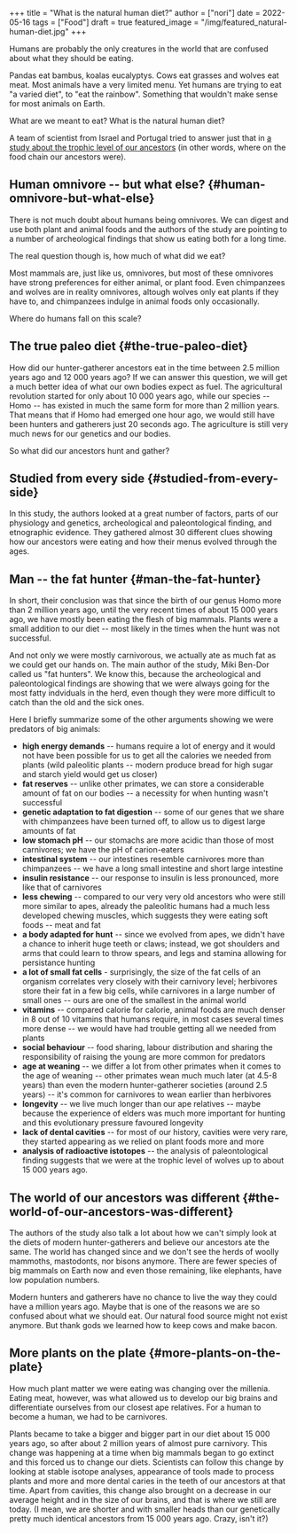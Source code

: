 +++
title = "What is the natural human diet?"
author = ["nori"]
date = 2022-05-16
tags = ["Food"]
draft = true
featured_image = "/img/featured_natural-human-diet.jpg"
+++

Humans are probably the only creatures in the world that are confused about what they should be eating.

Pandas eat bambus, koalas eucalyptys. Cows eat grasses and wolves eat meat. Most animals have a very limited menu. Yet humans are trying to eat "a varied diet", to "eat the rainbow". Something that wouldn't make sense for most animals on Earth.

What are we meant to eat? What is the natural human diet?

A team of scientist from Israel and Portugal tried to answer just that in [a study about the trophic level of our ancestors](https://onlinelibrary.wiley.com/doi/epdf/10.1002/ajpa.24247) (in other words, where on the food chain our ancestors were).


## Human omnivore -- but what else? {#human-omnivore-but-what-else}

There is not much doubt about humans being omnivores. We can digest and use both plant and animal foods and the authors of the study are pointing to a number of archeological findings that show us eating both for a long time.

The real question though is, how much of what did we eat?

Most mammals are, just like us, omnivores, but most of these omnivores have strong preferences for either animal, or plant food. Even chimpanzees and wolves are in reality omnivores, altough wolves only eat plants if they have to, and chimpanzees indulge in animal foods only occasionally.

Where do humans fall on this scale?


## The true paleo diet {#the-true-paleo-diet}

How did our hunter-gatherer ancestors eat in the time between 2.5 million years ago and 12 000 years ago? If we can answer this question, we will get a much better idea of what our own bodies expect as fuel. The agricultural revolution started for only about 10 000 years ago, while our species -- Homo -- has existed in much the same form for more than 2 million years. That means that if Homo had emerged one hour ago, we would still have been hunters and gatherers just 20 seconds ago. The agriculture is still very much news for our genetics and our bodies.

So what did our ancestors hunt and gather?


## Studied from every side {#studied-from-every-side}

In this study, the authors looked at a great number of factors, parts of our physiology and genetics, archeological and paleontological finding, and etnographic evidence. They gathered almost 30 different clues showing how our ancestors were eating and how their menus evolved through the ages.


## Man -- the fat hunter {#man-the-fat-hunter}

In short, their conclusion was that since the birth of our genus Homo more than 2 million years ago, until the very recent times of about 15 000 years ago, we have mostly been eating the flesh of big mammals. Plants were a small addition to our diet -- most likely in the times when the hunt was not successful.

And not only we were mostly carnivorous, we actually ate as much fat as we could get our hands on. The main author of the study, Miki Ben-Dor called us "fat hunters". We know this, because the archeological and paleontological findings are showing that we were always going for the most fatty indviduals in the herd, even though they were more difficult to catch than the old and the sick ones.

Here I briefly summarize some of the other arguments showing we were predators of big animals:

-   **high energy demands** -- humans require a lot of energy and it would not have been possible for us to get all the calories we needed from plants (wild paleolitic plants -- modern produce bread for high sugar and starch yield would get us closer)
-   **fat reserves** -- unlike other primates, we can store a considerable amount of fat on our bodies -- a necessity for when hunting wasn't successful
-   **genetic adaptation to fat digestion** -- some of our genes that we share with chimpanzees have been turned off, to allow us to digest large amounts of fat
-   **low stomach pH** -- our stomachs are more acidic than those of most carnivores; we have the pH of carion-eaters
-   **intestinal system** -- our intestines resemble carnivores more than chimpanzees -- we have a long small intestine and short large intestine
-   **insulin resistance** -- our response to insulin is less pronounced, more like that of carnivores
-   **less chewing** -- compared to our very very old ancestors who were still more similar to apes, already the paleolitic humans had a much less developed chewing muscles, which suggests they were eating soft foods -- meat and fat
-   **a body adapted for hunt** -- since we evolved from apes, we didn't have a chance to inherit huge teeth or claws; instead, we got shoulders and arms that could learn to throw spears, and legs and stamina allowing for persistance hunting
-   **a lot of small fat cells** - surprisingly, the size of the fat cells of an organism correlates very closely with their carnivory level; herbivores store their fat in a few big cells, while carnivores in a large number of small ones -- ours are one of the smallest in the animal world
-   **vitamins** -- compared calorie for calorie, animal foods are much denser in 8 out of 10 vitamins that humans require, in most cases several times more dense -- we would have had trouble getting all we needed from plants
-   **social behaviour** -- food sharing, labour distribution and sharing the responsibility of raising the young are more common for predators
-   **age at weaning** -- we differ a lot from other primates when it comes to the age of weaning -- other primates wean much much later (at 4.5-8 years) than even the modern hunter-gatherer societies (around 2.5 years) -- it's common for carnivores to wean earlier than herbivores
-   **longevity** -- we live much longer than our ape relatives -- maybe because the experience of elders was much more important for hunting and this evolutionary pressure favoured longevity
-   **lack of dental cavities** -- for most of our history, cavities were very rare, they started appearing as we relied on plant foods more and more
-   **analysis of radioactive istotopes** -- the analysis of paleontological finding suggests that we were at the trophic level of wolves up to about 15 000 years ago.


## The world of our ancestors was different {#the-world-of-our-ancestors-was-different}

The authors of the study also talk a lot about how we can't simply look at the diets of modern hunter-gatherers and believe our ancestors ate the same. The world has changed since and we don't see the herds of woolly mammoths, mastodonts, nor bisons anymore. There are fewer species of big mammals on Earth now and even those remaining, like elephants, have low population numbers.

Modern hunters and gatherers have no chance to live the way they could have a million years ago. Maybe that is one of the reasons we are so confused about what we should eat. Our natural food source might not exist anymore. But thank gods we learned how to keep cows and make bacon.


## More plants on the plate {#more-plants-on-the-plate}

How much plant matter we were eating was changing over the millenia. Eating meat, however, was what allowed us to develop our big brains and differentiate ourselves from our closest ape relatives. For a human to become a human, we had to be carnivores.

Plants became to take a bigger and bigger part in our diet about 15 000 years ago, so after about 2 million years of almost pure carnivory. This change was happening at a time when big mammals began to go extinct and this forced us to change our diets. Scientists can follow this change by looking at stable isotope analyses, appearance of tools made to process plants and more and more dental caries in the teeth of our ancestors at that time. Apart from cavities, this change also brought on a decrease in our average height and in the size of our brains, and that is where we still are today. (I mean, we are shorter and with smaller heads than our genetically pretty much identical ancestors from 15 000 years ago. Crazy, isn't it?)
